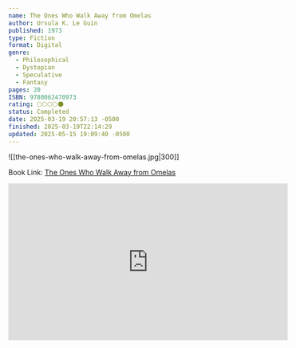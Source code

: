 ```yaml
---
name: The Ones Who Walk Away from Omelas
author: Ursula K. Le Guin
published: 1973
type: Fiction
format: Digital
genre:
  - Philosophical
  - Dystopian
  - Speculative
  - Fantasy
pages: 20
ISBN: 9780062470973
rating: 🌕🌕🌕🌕🌑
status: Completed
date: 2025-03-19 20:57:13 -0500
finished: 2025-03-19T22:14:29
updated: 2025-05-15 19:09:40 -0500
---
```


![[the-ones-who-walk-away-from-omelas.jpg|300]]

Book Link: [The Ones Who Walk Away from Omelas](https://www.goodreads.com/book/show/92625.The_Ones_Who_Walk_Away_from_Omelas)

<iframe 
	width="560" height="315" 
	src="https://www.youtube-nocookie.com/embed/667jDpSasls?si=YqfUq0yLatU4AmjQ" 
	title="YouTube video player" frameborder="0" 
	allow="accelerometer; autoplay; clipboard-write; encrypted-media; gyroscope; picture-in-picture; web-share" 
	referrerpolicy="strict-origin-when-cross-origin" 
	allowfullscreen
></iframe>
